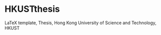 HKUSTthesis
===========

LaTeX template, Thesis, Hong Kong University of Science and Technology, HKUST
